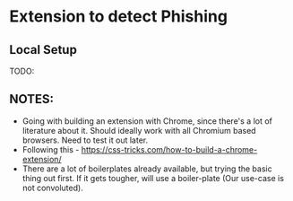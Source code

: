 # Extension to detect Phishing

## Local Setup
TODO:

## NOTES:
- Going with building an extension with Chrome, since there's a lot of literature about it. Should ideally work with all Chromium based browsers. Need to test it out later.
- Following this - https://css-tricks.com/how-to-build-a-chrome-extension/
- There are a lot of boilerplates already available, but trying the basic thing out first. If it gets tougher, will use a boiler-plate (Our use-case is not convoluted).

